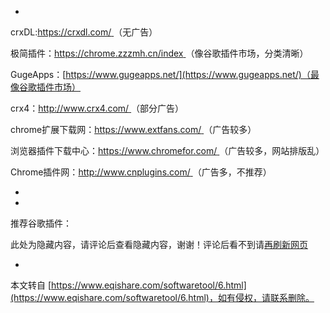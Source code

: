 -

crxDL:[https://crxdl.com/ ](https://crxdl.com/)（无广告）

极简插件：[https://chrome.zzzmh.cn/index ](https://chrome.zzzmh.cn/index)（像谷歌插件市场，分类清晰）

GugeApps：[https://www.gugeapps.net/](https://www.gugeapps.net/)（最像谷歌插件市场）

crx4：[http://www.crx4.com/ ](http://www.crx4.com/)（部分广告）

chrome扩展下载网：[https://www.extfans.com/ ](https://www.extfans.com/)（广告较多）

浏览器插件下载中心：[https://www.chromefor.com/ ](https://www.chromefor.com/)（广告较多，网站排版乱）

Chrome插件网：[http://www.cnplugins.com/ ](http://www.cnplugins.com/)（广告多，不推荐）

-

-

推荐谷歌插件：

此处为隐藏内容，请评论后查看隐藏内容，谢谢！评论后看不到请[再刷新网页](javascript:location.reload();)

-

本文转自 [https://www.eqishare.com/softwaretool/6.html](https://www.eqishare.com/softwaretool/6.html)，如有侵权，请联系删除。